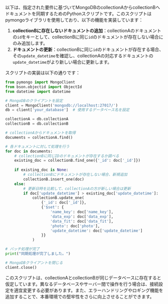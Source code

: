 以下は、指定された要件に基づいてMongoDBのcollectionAからcollectionBへドキュメントを同期するためのPythonスクリプトです。このスクリプトはpymongoライブラリを使用しており、以下の機能を実装しています：

1. **collectionBに存在しないドキュメントの追加**：collectionAのドキュメントの`id`をキーとして、collectionBに同じ`id`のドキュメントが存在しない場合にのみ追加します。
2. **ドキュメントの更新**：collectionBに同じ`id`のドキュメントが存在する場合、その`update_datetime`を確認し、collectionAの対応するドキュメントの`update_datetime`がより新しい場合に更新します。

スクリプトの実装は以下の通りです：

```python
from pymongo import MongoClient
from bson.objectid import ObjectId
from datetime import datetime

# MongoDBのクライアントを設定
client = MongoClient('mongodb://localhost:27017/')
db = client['your_database']  # 使用するデータベース名を設定

collectionA = db.collectionA
collectionB = db.collectionB

# collectionAからドキュメントを取得
documents = collectionA.find()

# 各ドキュメントに対して処理を行う
for doc in documents:
    # collectionBに同じIDのドキュメントが存在するか調べる
    existing_doc = collectionB.find_one({'_id': doc['_id']})
    
    if existing_doc is None:
        # collectionBにドキュメントが存在しない場合、新規追加
        collectionB.insert_one(doc)
    else:
        # 更新日時を比較して、collectionAの方が新しい場合は更新
        if doc['update_datetime'] > existing_doc['update_datetime']:
            collectionB.update_one(
                {'_id': doc['_id']},
                {'$set': {
                    'name_key': doc['name_key'],
                    'data_exp': doc['data_exp'],
                    'data_fit': doc['data_fit'],
                    'photo': doc['photo'],
                    'update_datetime': doc['update_datetime']
                }}
            )

# バッチ処理が完了
print("同期処理が完了しました。")

# MongoDBクライアントを閉じる
client.close()
```

このスクリプトは、collectionAとcollectionBが同じデータベースに存在すると仮定しています。異なるデータベースやサーバー間で操作を行う場合は、接続設定を適宜変更する必要があります。また、エラーハンドリングやロギング機能を追加することで、本番環境での堅牢性をさらに向上させることができます。